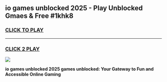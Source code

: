 
## io games unblocked 2025 - Play Unblocked Gmaes & Free #1khk8
<h3>
<a href="https://news.freeplayer.one?title=io_games_unblocked_2025&ref=03M">CLICK TO PLAY</a></h3>
<hr>

<h3>
<a href="https://news.freeplayer.one?title=io_games_unblocked_2025&ref=03M">CLICK 2 PLAY</a>
  
</h3>

<a href="https://news.freeplayer.one?title=io_games_unblocked_2025&ref=03M"><img src="https://clearcache.store/games.png"></a>


**io games unblocked 2025 games unblocked: Your Gateway to Fun and Accessible Online Gaming**
